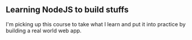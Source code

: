 ## Learning NodeJS to build stuffs

I'm picking up this course to take what I learn and put it into practice by building a real world web app.
